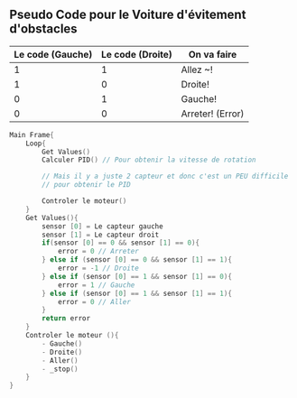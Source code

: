 ## Pseudo Code pour le Voiture d'évitement d'obstacles

| Le code (Gauche) | Le code (Droite) | On va faire      |
| ---------------- | ---------------- | ---------------- |
| 1                | 1                | Allez ~!         |
| 1                | 0                | Droite!          |
| 0                | 1                | Gauche!          |
| 0                | 0                | Arreter! (Error) |

```cpp
Main Frame{
    Loop{
        Get Values()
        Calculer PID() // Pour obtenir la vitesse de rotation

        // Mais il y a juste 2 capteur et donc c'est un PEU difficile
        // pour obtenir le PID

        Controler le moteur()
    }
    Get Values(){
        sensor [0] = Le capteur gauche
        sensor [1] = Le capteur droit
        if(sensor [0] == 0 && sensor [1] == 0){
            error = 0 // Arreter
        } else if (sensor [0] == 0 && sensor [1] == 1){
            error = -1 // Droite
        } else if (sensor [0] == 1 && sensor [1] == 0){
            error = 1 // Gauche
        } else if (sensor [0] == 1 && sensor [1] == 1){
            error = 0 // Aller
        }
        return error
    }
    Controler le moteur (){
        - Gauche()
        - Droite()
        - Aller()
        - _stop()
    }
}
```

